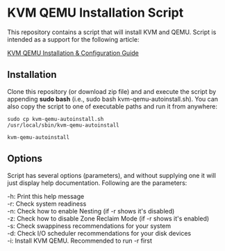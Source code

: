 # KVM QEMU Installation Script
This repository contains a script that will install KVM and QEMU. Script is intended as a support for the following article:

[KVM QEMU Installation & Configuration Guide](https://zacks.eu/kvm-qemu-installation-configuration)

## Installation
Clone this repository (or download zip file) and and execute the script by appending **sudo bash** (i.e., sudo bash kvm-qemu-autoinstall.sh). You can also copy the script to one of executable paths and run it from anywhere:

<code>sudo cp kvm-qemu-autoinstall.sh /usr/local/sbin/kvm-qemu-autoinstall  
kvm-qemu-autoinstall</code>

## Options
Script has several options (parameters), and without supplying one it will just display help documentation. Following are the parameters:

-h: Print this help message<br>
-r: Check system readiness<br>
-n: Check how to enable Nesting (if -r shows it's disabled)<br>
-z: Check how to disable Zone Reclaim Mode (if -r shows it's enabled)<br>
-s: Check swappiness recommendations for your system<br>
-d: Check I/O scheduler recommendations for your disk devices<br>
-i: Install KVM QEMU. Recommended to run -r first<br>